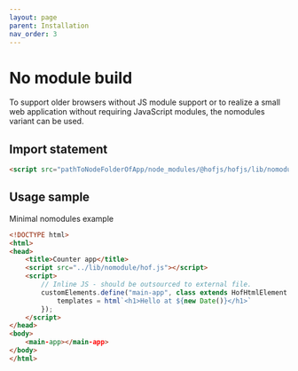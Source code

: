 ```yaml
---
layout: page
parent: Installation
nav_order: 3
---
```


# No module build

To support older browsers without JS module support or to realize a small web application without requiring JavaScript modules, the nomodules variant can be used.

## Import statement

```html
<script src="pathToNodeFolderOfApp/node_modules/@hofjs/hofjs/lib/nomodule/hof.js"></script>
```

## Usage sample

Minimal nomodules example

```html
<!DOCTYPE html>
<html>
<head>
    <title>Counter app</title>
    <script src="../lib/nomodule/hof.js"></script>
    <script>    
        // Inline JS - should be outsourced to external file.      
        customElements.define("main-app", class extends HofHtmlElement {
            templates = html`<h1>Hello at ${new Date()}</h1>`
        });
    </script>
</head>
<body>
    <main-app></main-app>
</body>
</html>
```